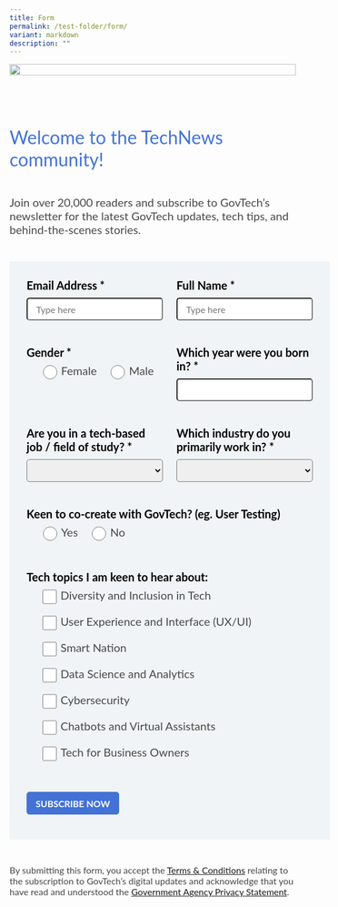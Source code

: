 ```yaml
---
title: Form
permalink: /test-folder/form/
variant: markdown
description: ""
---
```

<style>
    .iso-template h3 {
        color: #4372D6 !important;
        font-family: Lato;
        font-size: 32px;
        font-style: normal;
        font-weight: 400;
        line-height: normal;
        margin-bottom: 0px;
    }

    .iso-template h4 {
        color: #4372D6 !important;
        font-family: Lato;
        font-size: 26px;
        font-style: normal;
        font-weight: 400;
        line-height: normal;
        margin-bottom: 0px;
    }

    .iso-template h5 {
        color: #4372D6 !important;
        font-family: Lato;
        font-size: 24px;
        font-style: normal;
        font-weight: 400;
        line-height: normal;
        margin-bottom: 0px;
    }

    .iso-template .body-text-regular {
        color: #484848 !important;
        font-family: Lato;
        font-size: 20px;
        font-style: normal;
        font-weight: 400;
        line-height: normal;
    }

    .iso-template .body-text-small {
        color: #484848 !important;
        font-family: Lato;
        font-size: 16px;
        font-style: normal;
        font-weight: 400;
        line-height: normal;
    }

    .iso-template .body-text-bold {
        color: #000 !important;
        font-family: Lato;
        font-size: 20px;
        font-style: normal;
        font-weight: 700;
        line-height: normal;
    }

    .iso-template .body-text-small-bold {
        color: #4372D6 !important;
        font-family: Lato;
        font-size: 16px;
        font-style: normal;
        font-weight: 700;
        line-height: normal;
    }

    .iso-template .anchorlink {
        color: #4372D6 !important;
        font-family: Lato;
        font-size: 20px;
        font-style: normal;
        font-weight: 700;
        line-height: normal;
        text-decoration-line: underline;
    }

    .iso-template .button-default {
        width: auto;
        height: auto;
        padding: 15px 20px;
        border-radius: 8px;
        border: 1px solid #4372D6;
        color: #4372D6 !important;
        font-family: Lato;
        font-size: 16px;
        font-style: normal;
        font-weight: 700;
        line-height: normal;
        text-transform: uppercase;
        cursor: pointer;
        display: inline-block;
    }

    .iso-template .button-blue {
        width: auto;
        height: auto;
        padding: 15px 20px;
        border-radius: 8px;
        border: 1px solid #4372D6;
        color: #fff !important;
        background-color: #4372D6;
        font-family: Lato;
        font-size: 16px;
        font-style: normal;
        font-weight: 700;
        line-height: normal;
        text-transform: uppercase;
        cursor: pointer;
        display: inline-block;
    }

    .iso-template .button-blue > svg {
        display: inline;
        margin-left: 15px
    }

    @media only screen and (max-width: 768px) {
        .iso-template h3 {
            font-size: 28px;
        }

        .iso-template h4 {
            font-size: 24px;
        }

        .iso-template h5 {
            font-size: 22px;
        }
    }
</style>
<style>
    .form-template {
        width: 100%;
        display: flex;
        flex-direction: column;
    }

    .form-template .section {
        width: 100%;
        position: relative;
        margin-bottom: 44px
    }

    .form-template .section.linebreak {
        width: 100%;
        height: 1px;
        background-color: #D6D6D6;
        position: relative;
    }

    .form-template .banner-image {
        width: 100%;
        height: auto
    }

    .form-template #mc_embed_signup {
        background: #F0F4F6;
        padding: 30px;
        display: inline-block;
    }

    .form-template #mc_embed_signup input,
    .form-template #mc_embed_signup select {
        height: 40px;
        border-radius: 5px;
        padding: 0px 15px;
        font-family: Lato;
        font-size: 16px;
        box-sizing: border-box;
    }

    .form-template #mc_embed_signup .section.form-fields {
        display: flex;
        position: relative;
    }

    .form-template #mc_embed_signup .section.form-fields .mc-field-group {
        width: calc(50% - 12px);
        display: flex;
        flex-direction: column;
        margin: 0px;
    }

    .form-template #mc_embed_signup .section.form-fields .mc-field-group:nth-of-type(odd){
        margin-right: 12px;
    }

    .form-template #mc_embed_signup .section.form-fields .mc-field-group:nth-of-type(even){
        margin-left: 12px;
    }

    .form-template #mc_embed_signup .section.form-fields .mc-field-group.full-width {
        width: 100%;
        margin: 0px;
    }

    .form-template #mc_embed_signup .section.form-fields .mc-field-group label {
        margin-bottom: 10px;
    }

    .form-template ul {
        margin: 0px;
    }

    .form-template #mc_embed_signup li {
        margin: 0px;
        margin-right: 20px
    }

    .form-template li input {
        width: 25px;
        height: 25px;
        margin-right: 7px;
    }

    .form-template #mc_embed_signup .section.form-fields .mc-field-group li label {
        margin-bottom: 0px;
        height: 40px;
        display: flex;
        align-items: center;
    }

    .form-template ul, .form-template li {
        list-style: none;
        list-style-type: none;
        display: flex;
        flex-direction: row;
    }

    .form-template ul.ul-vertical {
        flex-direction: column;
    }
</style>
<div class="iso-template form-template">
    <div class="section">
        <img class="banner-image" alt="" src="https://d33wubrfki0l68.cloudfront.net/1a641c70cd44a129a6f979edd891e20f8dfcdc4f/00ff9/images/technews/technews-logo.png">
    </div>
    <div class="section" id="welcome-to-the-technews-community">
        <h3>Welcome to the TechNews community!</h3>
    </div>
    <div class="section">
        <span class="body-text-regular">Join over 20,000 readers and subscribe to GovTech’s newsletter for the latest GovTech updates, tech tips, and behind-the-scenes stories.</span>
    </div>
    <div id="mc_embed_signup" class="section">
        <form novalidate="" target="_blank" class="validate" name="mc-embedded-subscribe-form" id="mc-embedded-subscribe-form" method="post" action="https://tech.us16.list-manage.com/subscribe/post?u=9326ff42459737140a6baa881&amp;id=8b7e185878&amp;f_id=00b0c2e1f0">
            <div id="mc_embed_signup_scroll">
                <div class="section form-fields">
                    <div class="mc-field-group">
                        <label class="body-text-bold" for="mce-EMAIL">Email Address <span class="asterisk">*</span>
                        </label>
                        <input placeholder="Type here" required="" id="mce-EMAIL" class="required email" name="EMAIL" value="" type="email">
                        <span class="helper_text" id="mce-EMAIL-HELPERTEXT"></span>
                    </div>
                    <div class="mc-field-group">
                        <label class="body-text-bold" for="mce-FNAME">Full Name <span class="asterisk">*</span>
                        </label>
                        <input placeholder="Type here" required="" id="mce-FNAME" class="required" name="FNAME" value="" type="text">
                        <span class="helper_text" id="mce-FNAME-HELPERTEXT"></span>
                    </div>
                </div>
                <div class="section form-fields">
                    <div class="mc-field-group input-group">
                        <strong class="body-text-bold">Gender <span class="asterisk">*</span>
                        </strong>
                        <ul>
                            <li>
                                <input id="mce-GENDER-0" name="GENDER" value="Female" type="radio">
                                <label class="body-text-regular" for="mce-GENDER-0">Female</label>
                            </li>
                            <li>
                                <input id="mce-GENDER-1" name="GENDER" value="Male" type="radio">
                                <label class="body-text-regular" for="mce-GENDER-1">Male</label>
                            </li>
                        </ul>
                        <span class="helper_text" id="mce-GENDER-HELPERTEXT"></span>
                    </div>
                    <div class="mc-field-group">
                        <label class="body-text-bold" for="mce-BIRTHYEAR">Which year were you born in? <span class="asterisk">*</span>
                        </label>
                        <input required="" id="mce-BIRTHYEAR" value="" class="required" name="BIRTHYEAR" type="number">
                        <span class="helper_text" id="mce-BIRTHYEAR-HELPERTEXT"></span>
                    </div>
                </div>
                <div class="section form-fields">
                    <div class="mc-field-group">
                        <label class="body-text-bold" for="mce-TECH">Are you in a tech-based job / field of study? <span class="asterisk">*</span>
                        </label>
                        <select required="" id="mce-TECH" class="required" name="TECH">
                            <option value=""></option>
                            <option value="Yes">Yes</option>
                            <option value="No">No</option>
                        </select>
                        <span class="helper_text" id="mce-TECH-HELPERTEXT"></span>
                    </div>
                    <div class="mc-field-group">
                        <label class="body-text-bold" for="mce-INDUSTRY">Which industry do you primarily work in? <span class="asterisk">*</span>
                        </label>
                        <select required="" id="mce-INDUSTRY" class="required" name="INDUSTRY">
                            <option value=""></option>
                            <option value="Manufacturing - Energy &amp; Chemicals">Manufacturing - Energy &amp; Chemicals</option>
                            <option value="Manufacturing - Precision Engineering">Manufacturing - Precision Engineering</option>
                            <option value="Manufacturing - Marine &amp; Offshore">Manufacturing - Marine &amp; Offshore</option>
                            <option value="Manufacturing - Aerospace">Manufacturing - Aerospace</option>
                            <option value="Manufacturing - Electronics">Manufacturing - Electronics</option>
                            <option value="Built Environment - Construction &amp; Architecture">Built Environment - Construction &amp; Architecture</option>
                            <option value="Built Environment - Real Estate">Built Environment - Real Estate</option>
                            <option value="Built Environment - Cleaning">Built Environment - Cleaning</option>
                            <option value="Built Environment - Security">Built Environment - Security</option>
                            <option value="Trade &amp; Connectivity - Logistics">Trade &amp; Connectivity - Logistics</option>
                            <option value="Trade &amp; Connectivity - Transportation">Trade &amp; Connectivity - Transportation</option>
                            <option value="Trade &amp; Connectivity - Wholesale Trade">Trade &amp; Connectivity - Wholesale Trade</option>
                            <option value="Essential Services - Healthcare">Essential Services - Healthcare</option>
                            <option value="Essential Services - Education">Essential Services - Education</option>
                            <option value="Professional Services - Professional &amp; Consulting Services">Professional Services - Professional &amp; Consulting Services</option>
                            <option value="Professional Services - Financial Services">Professional Services - Financial Services</option>
                            <option value="Professional Services - Infocomm, Technology &amp; Media">Professional Services - Infocomm, Technology &amp; Media</option>
                            <option value="Lifestyle - Food &amp; Beverage">Lifestyle - Food &amp; Beverage</option>
                            <option value="Lifestyle - Retail">Lifestyle - Retail</option>
                            <option value="Lifestyle - Hotels &amp; Tourism">Lifestyle - Hotels &amp; Tourism</option>
                            <option value="Lifestyle - Food Manufacturing">Lifestyle - Food Manufacturing</option>
                            <option value="Government">Government</option>
                            <option value="Other Industry">Other Industry</option>
                            <option value="Not Applicable">Not Applicable</option>
                        </select>
                        <span class="helper_text" id="mce-INDUSTRY-HELPERTEXT"></span>
                    </div>
                </div>
                <div class="section form-fields">
                    <div class="mc-field-group input-group full-width">
                        <strong class="body-text-bold">Keen to co-create with GovTech? (eg. User Testing) </strong>
                        <ul>
                            <li>
                                <input id="mce-group[59]-59-0" name="group[59]" value="1" type="radio">
                                <label class="body-text-regular" for="mce-group[59]-59-0">Yes</label>
                            </li>
                            <li>
                                <input id="mce-group[59]-59-1" name="group[59]" value="2" type="radio">
                                <label class="body-text-regular" for="mce-group[59]-59-1">No</label>
                            </li>
                        </ul>
                        <span class="helper_text" id="mce-group[59]-HELPERTEXT"></span>
                    </div>
                </div>
                <div class="section form-fields">
                    <div class="mc-field-group input-group full-width">
                        <strong class="body-text-bold">Tech topics I am keen to hear about: </strong>
                        <ul class="ul-vertical">
                            <li>
                                <input id="mce-group[71]-71-0" name="group[71][4]" value="4" type="checkbox">
                                <label for="mce-group[71]-71-0" class="body-text-regular">Diversity and Inclusion in Tech</label>
                            </li>
                            <li>
                                <input id="mce-group[71]-71-1" name="group[71][8]" value="8" type="checkbox">
                                <label for="mce-group[71]-71-1" class="body-text-regular">User Experience and Interface (UX/UI)</label>
                            </li>
                            <li>
                                <input id="mce-group[71]-71-2" name="group[71][16]" value="16" type="checkbox">
                                <label for="mce-group[71]-71-2" class="body-text-regular">Smart Nation</label>
                            </li>
                            <li>
                                <input id="mce-group[71]-71-3" name="group[71][32]" value="32" type="checkbox">
                                <label for="mce-group[71]-71-3" class="body-text-regular">Data Science and Analytics</label>
                            </li>
                            <li>
                                <input id="mce-group[71]-71-4" name="group[71][64]" value="64" type="checkbox">
                                <label for="mce-group[71]-71-4" class="body-text-regular">Cybersecurity</label>
                            </li>
                            <li>
                                <input id="mce-group[71]-71-5" name="group[71][128]" value="128" type="checkbox">
                                <label for="mce-group[71]-71-5" class="body-text-regular">Chatbots and Virtual Assistants</label>
                            </li>
                            <li>
                                <input id="mce-group[71]-71-6" name="group[71][256]" value="256" type="checkbox">
                                <label for="mce-group[71]-71-6" class="body-text-regular">Tech for Business Owners</label>
                            </li>
                        </ul>
                        <span class="helper_text" id="mce-group[71]-HELPERTEXT"></span>
                    </div>
                </div>
                <div class="clear" id="mce-responses">
                    <div style="display:none" id="mce-error-response" class="response"></div>
                    <div style="display:none" id="mce-success-response" class="response"></div>
                </div>
                <div aria-hidden="true" style="position: absolute; left: -5000px; font:20px Lato,sans-serif;"><input value="" tabindex="-1" name="b_9326ff42459737140a6baa881_8b7e185878" type="text"></div>
                <div class="clear"><input class="button-blue" id="mc-embedded-subscribe" name="subscribe" value="Subscribe Now" type="submit"></div>
            </div>
        </form>
    </div>
    <div class="section">
        <span class="body-text-small">
            By submitting this form, you accept the <a href="https://www.tech.gov.sg/files/GovTech-Subscription-Terms-Conditions-2021.pdf">Terms &amp; Conditions</a> relating to the subscription to GovTech’s digital updates and acknowledge that you have read and understood the <a href="https://www.tech.gov.sg/privacy/">Government Agency Privacy Statement</a>.
        </span>
    </div>
</div>